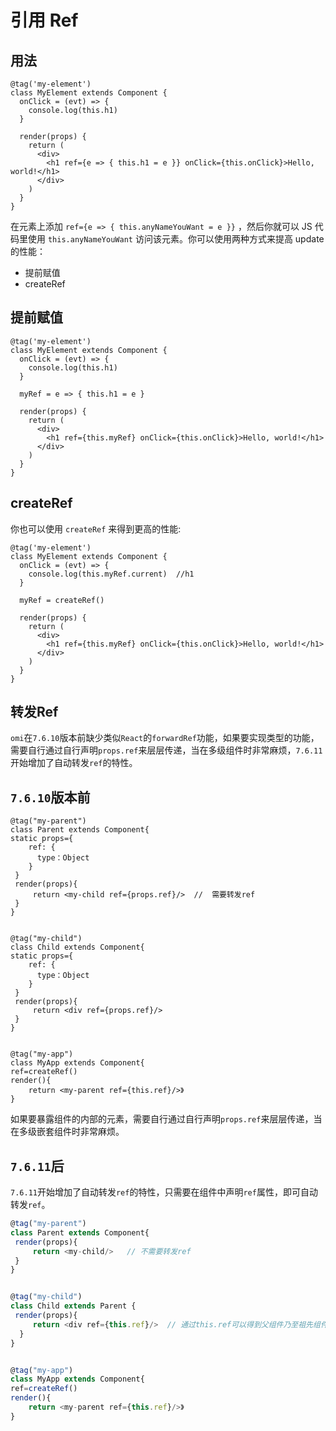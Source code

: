# 引用 Ref

## 用法

```tsx
@tag('my-element')
class MyElement extends Component {
  onClick = (evt) => {
    console.log(this.h1)
  }

  render(props) {
    return (
      <div>
        <h1 ref={e => { this.h1 = e }} onClick={this.onClick}>Hello, world!</h1>
      </div>
    )
  }
}
```

在元素上添加 `ref={e => { this.anyNameYouWant = e }}` ，然后你就可以 JS 代码里使用 `this.anyNameYouWant` 访问该元素。你可以使用两种方式来提高 update 的性能：

* 提前赋值
* createRef

## 提前赋值

```tsx
@tag('my-element')
class MyElement extends Component {
  onClick = (evt) => {
    console.log(this.h1)
  }

  myRef = e => { this.h1 = e }

  render(props) {
    return (
      <div>
        <h1 ref={this.myRef} onClick={this.onClick}>Hello, world!</h1>
      </div>
    )
  }
}
```

## createRef

你也可以使用 `createRef` 来得到更高的性能:

```tsx
@tag('my-element')
class MyElement extends Component {
  onClick = (evt) => {
    console.log(this.myRef.current)  //h1
  }

  myRef = createRef()

  render(props) {
    return (
      <div>
        <h1 ref={this.myRef} onClick={this.onClick}>Hello, world!</h1>
      </div>
    )
  }
}
```

## 转发Ref

`omi`在`7.6.10`版本前缺少类似`React`的`forwardRef`功能，如果要实现类型的功能，需要自行通过自行声明`props.ref`来层层传递，当在多级组件时非常麻烦，`7.6.11`开始增加了自动转发`ref`的特性。

## `7.6.10`版本前

```tsx
@tag("my-parent")
class Parent extends Component{
static props={
    ref: {
      type：Object
    }
 }
 render(props){
     return <my-child ref={props.ref}/>  //  需要转发ref
 }
}


@tag("my-child")
class Child extends Component{
static props={
    ref: {
      type：Object
    }
 }
 render(props){
     return <div ref={props.ref}/>
 }
}
 

@tag("my-app")
class MyApp extends Component{
ref=createRef()
render(){
    return <my-parent ref={this.ref}/>》
}
```

如果要暴露组件的内部的元素，需要自行通过自行声明`props.ref`来层层传递，当在多级嵌套组件时非常麻烦。


## `7.6.11`后

`7.6.11`开始增加了自动转发`ref`的特性，只需要在组件中声明`ref`属性，即可自动转发`ref`。
 


```ts
@tag("my-parent")
class Parent extends Component{
 render(props){
     return <my-child/>   // 不需要转发ref
 }
}


@tag("my-child")
class Child extends Parent { 
 render(props){
     return <div ref={this.ref}/>  // 通过this.ref可以得到父组件乃至祖先组件的传入的ref
  }
}


@tag("my-app")
class MyApp extends Component{
ref=createRef()
render(){
    return <my-parent ref={this.ref}/>》
}

```







